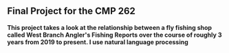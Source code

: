 ## Final Project for the CMP 262
<p><b> This project takes a look at the relationship between a fly fishing shop called West Branch Angler's
        Fishing Reports over the course of roughly 3 years from 2019 to present. I use natural language processing
        </b></p>